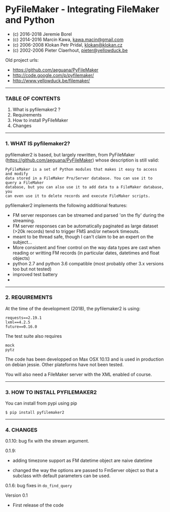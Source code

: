 # PyFileMaker - Integrating FileMaker and Python
* (c) 2016-2018 Jeremie Borel
* (c) 2014-2016 Marcin Kawa, kawa.macin@gmail.com
* (c) 2006-2008 Klokan Petr Pridal, klokan@klokan.cz
* (c) 2002-2006 Pieter Claerhout, pieter@yellowduck.be

Old project urls:

* https://github.com/aeguana/PyFileMaker
* http://code.google.com/p/pyfilemaker/
* http://www.yellowduck.be/filemaker/

-------------------------------------------------------------------------------

### TABLE OF CONTENTS

1. What is pyfilemaker2 ?
2. Requirements
3. How to install PyFileMaker
4. Changes

-------------------------------------------------------------------------------
### 1. WHAT IS pyfilemaker2?

pyfilemaker2 is based, but largely rewritten, from PyFileMaker 
(https://github.com/aeguana/PyFileMaker) whose description is still valid:

```
PyFileMaker is a set of Python modules that makes it easy to access and modify
data stored in a FileMaker Pro/Server database. You can use it to query a FileMaker
database, but you can also use it to add data to a FileMaker database, you
can even use it to delete records and execute FileMaker scripts.
```

pyfilemaker2 implements the following additional features:
- FM server responses can be streamed and parsed 'on the fly' during the streaming. 
- FM server responses can be automatically paginated as large dataset (>20k records) 
  tend to trigger FMS and/or network timeouts.
- meant to be thread safe, though I can't claim to be an expert on the subject...
- More consistent and finer control on the way data types are cast when reading or 
  writting FM records (in particular dates, datetimes and float objects)
- python 2.7 and python 3.6 compatible (most probably other 3.x versions too but not tested)
- improved test battery
- 

----

### 2. REQUIREMENTS

At the time of the development (2018), the pyfilemaker2 is using:

```
requests==2.19.1
lxml==4.2.5
future==0.16.0
```

The test suite also requires

```
mock
pytz
```

The code has been developped on Max OSX 10.13 and is used in production on 
debian jessie. Other plateforms have not been tested.

You will also need a FileMaker server with the XML enabled of course.

----

### 3. HOW TO INSTALL PYFILEMAKER2

You can install from pypi using pip

```
$ pip install pyfilemaker2
```

---

### 4. CHANGES
0.1.10: bug fix with the stream argument.

0.1.9: 

- adding timezone support as FM datetime object are naive datetime

- changed the way the options are passed to FmServer object
         so that a subclass with default
         parameters can be used.
         
0.1.6: bug fixes in `do_find_query`

Version 0.1
 - First release of the code
